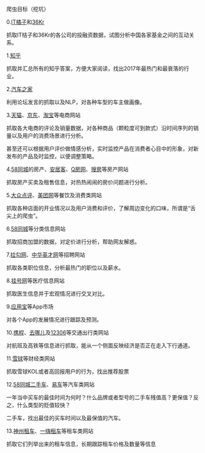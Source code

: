爬虫目标（挖坑）

0.[IT橘子](https://www.itjuzi.com/)和[36Kr](http://36kr.com/)

抓取IT桔子和36Kr的各公司的投融资数据，试图分析中国各家基金之间的互动关系。

1.[知乎](https://www.zhihu.com/)

抓取并汇总所有的知乎答案，方便大家阅读，找出2017年最热门和最衰落的行业。

2.[汽车之家](https://www.autohome.com.cn/)

利用论坛发言的抓取以及NLP，对各种车型的车主做画像。

3.[天猫](https://www.tmall.com/)、[京东](https://www.jd.com/)、[淘宝](https://www.taobao.com/)等电商网站

抓取各大电商的评论及销量数据，对各种商品（颗粒度可到款式）沿时间序列的销量以及用户的消费场景进行分析。

甚至还可以根据用户评价做情感分析，实时监控产品在消费者心目中的形象，对新发布的产品及时监控，以便调整策略。

4.[58同城](http://sz.58.com/)的房产、[安居客](https://shenzhen.anjuke.com/)、[Q房网](http://shenzhen.qfang.com/)、[搜房](http://sz.sofang.com/)等房产网站

抓取房产买卖及租售信息，对热热闹闹的房价问题进行分析。

5.[大众点评](http://www.dianping.com/)、[美团网](http://sz.meituan.com/)等餐饮及消费类网站

抓取各种店面的开业情况以及用户消费和评价，了解周边变化的口味，所谓是“舌尖上的爬虫”。

6.[58同城](http://sz.58.com/)等分类信息网站

抓取招商加盟的数据，对定价进行分析，帮助网友解惑。

7.[拉勾网](https://www.lagou.com/)、[中华英才网](http://www.chinahr.com/shenzhen/)等招聘网站

抓取各类职位信息，分析最热门的职位以及薪水。

8.[挂号网](https://www.guahao.com/)等医疗信息网站

抓取医生信息并于宏观情况进行交叉对比。

9.[应用宝](http://sj.qq.com/myapp/)等App市场

对各个App的发展情况进行跟踪及预测。

10.[携程](http://www.ctrip.com/)、[去哪儿](https://www.qunar.com/)及[12306](http://www.12306.cn/mormhweb/)等交通出行类网站

对航班及高铁等信息进行抓取，能从一个侧面反映经济是否正在走入下行通道。

11.[雪球](https://xueqiu.com/)等财经类网站

抓取雪球KOL或者高回报用户的行为，找出推荐股票

12.[58同城二手车](http://www.58.com/ershouche/)、[易车](http://shenzhen.bitauto.com/)等汽车类网站

一年当中买车的最佳时间为何时？什么品牌或者型号的二手车残值高？更保值？反之，什么类型的贬值较快？

二手车，找出最佳的买车时间以及最保值的汽车。

13.[神州租车](https://www.zuche.com/)、[一嗨租车](http://www.1hai.cn/)等租车类网站

抓取它们列举出来的租车信息，长期跟踪租车价格及数量等信息



